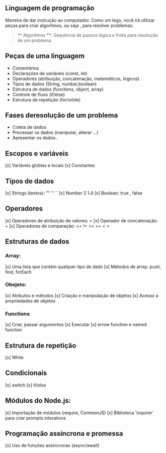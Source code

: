 ## Linguagem de programação

Maneira de dar instrução ao computador.
Como um lego, você irá utilizar peças para criar algoritmos, ou seja , para resolver problemas.

> ** Algoritmos **: Sequência de passos lógica e finita para resolução de um problema.

## Peças de uma linguagem

- Comentários
- Declarações de variáveis (const, let)
- Operadores (atribuição, concatenação, matemáticos, lógicos)
- Tipos de dados (String, number,boolean)
- Estrutura de dados (functions, object, array)
- Controle de fluxo (if/else)
- Estrutura de repetição (for/while)

## Fases deresolução de um problema

- Coleta de dados
- Processar os dados (manipular, alterar ...)
- Apresentar os dados..

## Escopos e variáveis

[x] Variáveis globias e locais
[x] Constantes

## Tipos de dados

[x] Strings (textos): "" '' ``
[x] Number 2 1.4
[x] Boolean: true , false

## Operadores 

[x] Operadores de atribuição de valores: =
[x] Operador de concatenação: +
[x] Operadores de comparação: == != <= >= < > 

## Estruturas de dados

### Array:

[x] Uma lista que contém qualquer tipo de dado
[x] Métodos de array: push, find, forEach

### Obejeto:

[x] Atributos e métodos
[x] Criação e manipulação de objetos
[x] Acesso a propriedades de objetos

### Functions

[x] Criar, passar argumentos
[x] Executar
[x] errow function e named function

## Estrutura de repetição

[x] While

## Condicionais

[x] switch
[x] if/else

## Módulos do Node.js:

[x] Importação de módulos (require, CommonJS)
[x] Biblioteca 'inquirer' para criar prompts interativos

## Programação assíncrona e promessa

[x] Uso de funções assíncronas (async/await)
